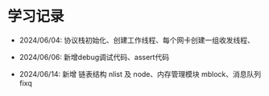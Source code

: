 # 学习记录

- 2024/06/04:
协议栈初始化、创建工作线程、每个网卡创建一组收发线程、

- 2024/06/06:
新增debug调试代码、assert代码

- 2024/06/14:
  新增 链表结构 nlist 及 node、内存管理模块 mblock、消息队列 fixq